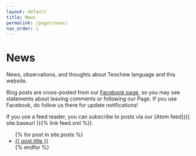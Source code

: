```yaml
---
layout: default
title: News
permalink: /pages/news/
nav_order: 1
---
```


News
====

News, observations, and thoughts about Teochew language and this website.

Blog posts are cross-posted from our [Facebook page](https://facebook.com/learnteochew),
so you may see statements about leaving comments or following our Page. If you
use Facebook, do follow us there for update notifications!

If you use a feed reader, you can subscribe to posts via our
[Atom feed]({{ site.baseurl }}{% link feed.xml %}).

<ul>
  {% for post in site.posts %}
    <li>
      <a href="{{ site.baseurl }}{{ post.url }}">{{ post.title }}</a>
    </li>
  {% endfor %}
</ul>

